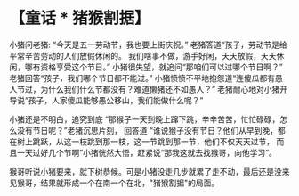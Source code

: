 # 【童话 * 猪猴割据】

小猪问老猪: “今天是五一劳动节，我也要上街庆祝。” 老猪答道“孩子，劳动节是给平常辛苦劳动的人们放假休闲的。
我们啥事不做，游手好闲，天天放假，天天休闲，哪有资格享受这个节日。” 小猪很失望，就追问“那咱们可以过哪个节日啊？” 
老猪回答“孩子，我们哪个节日都不能过。” 小猪愤愤不平地抱怨道“连傻瓜都有愚人节过，为什么我们什么节都没有？难道懒猪还不如愚人？” 
老猪耐心地对小猪开导说“孩子，人家傻瓜能够愚公移山，我们能做什么呢？”

小猪还是不明白，追究到底 “那猴子一天到晚上蹿下跳，辛辛苦苦，忙忙碌碌，怎么没有节日呢？”老猪沉思片刻，
回答道 “谁说猴子没有节日？他们从早到晚，都在树上跳跃，从这一枝跳到那一枝，这一节跳到那一节，他们不仅天天过节，
而且一天过好几个节啊”小猪恍然大悟，赶紧说“那我这就去找猴哥，向他学习”。

猴哥听说小猪要来，就下树恭候。可是小猪没走几步就累了走不动，最后还是没来见猴哥，结果就形成一个在南一个在北，"猪猴割据"的局面。 

